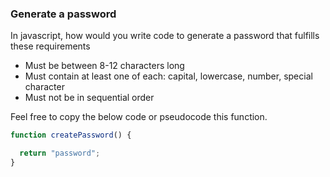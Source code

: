 ### Generate a password

In javascript, how would you write code to generate a password that fulfills these requirements
* Must be between 8-12 characters long
* Must contain at least one of each: capital, lowercase, number, special character
* Must not be in sequential order

Feel free to copy the below code or pseudocode this function.

```js
function createPassword() {

  return "password";
}

```
